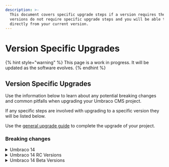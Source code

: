 ```yaml
---
description: >-
  This document covers specific upgrade steps if a version requires them. Most
  versions do not require specific upgrade steps and you will be able to upgrade
  directly from your current version.
---
```


# Version Specific Upgrades

{% hint style="warning" %}
This page is a work in progress. It will be updated as the software evolves.
{% endhint %}

## Version Specific Upgrades

Use the information below to learn about any potential breaking changes and common pitfalls when upgrading your Umbraco CMS project.

If any specific steps are involved with upgrading to a specific version they will be listed below.

Use the [general upgrade guide](../) to complete the upgrade of your project.

### Breaking changes

<details>

<summary>Umbraco 14</summary>

Below you can find the list of breaking changes introduced in Umbraco 14 CMS.

* [Angular removed: A new backoffice built with Web Components, Lit, and fueled by the Umbraco UI Library](https://github.com/umbraco/Umbraco.CMS.Backoffice)
* Icons in the new backoffice are based on [Lucide](https://lucide.dev/icons/).
* [Full TypeScript support for the Backoffice and all its APIs through a public npm package](https://www.myget.org/feed/umbracoprereleases/package/npm/@umbraco-cms/backoffice)
* A [management API documentation](../../../../reference/management-api/) in Swagger - replacement for Controllers that were not restful
* [Migration from Newtonsoft.Json to the System.Text.Json which removes Nested Content and Grid value converter and so on](https://github.com/umbraco/Umbraco-CMS/pull/15728)
* Nested Content and Grid Layout have been removed
* [Legacy media picker has been removed](https://github.com/umbraco/Umbraco-CMS/pull/15835)
* [Macros and Partial View Macros have been removed](https://github.com/umbraco/Announcements/issues/14). Use partial views and/or blocks in the Rich Text Editor.
* XPath has been removed. An alternative is using the Dynamic Roots in the Multinode Treepicker and for ContentXPath the alternative is [IContentLastChanceFinder](../../../../tutorials/custom-error-page.md).
* [package-manifest is now umbraco.package.json](../../../../extending-backoffice/package-manifest.md)
* [Smidge has been removed from default installation](https://github.com/umbraco/Umbraco-CMS/pull/15788) along with RuntimeMinification setting. Smidge can be manually installed if needed and you can read the [Smidge](https://github.com/Shazwazza/Smidge) documentation on how to setup a similar setting to [RuntimeMinification](https://github.com/umbraco/UmbracoDocs/blob/umbraco-eol-versions/11/umbraco-cms/reference/configuration/runtimeminificationsettings.md).
* New login screen
* **Light, Dark or Contract Mode** option has been added in the backoffice. You can choose your preffered mode from your profile information.
* [UI Library and UI API](broken-reference) external documentations.

**In-depth and further breaking changes for v14 can be found on the** [**CMS Github**](https://github.com/umbraco/Umbraco-CMS/pulls?q=is%3Apr+base%3Av14%2Fdev+label%3Acategory%2Fbreaking) **repository and on** [**Our Website**](https://our.umbraco.com/download/releases/1400)**.**

</details>

<details>

<summary>Umbraco 14 RC Versions</summary>

Below you can find the list of breaking changes introduced in Umbraco 14 RC release versions.

[**RC 2**](https://our.umbraco.com/download/releases/1400)

Bellissima (Client) Breaking Changes since:

* [#1690](https://github.com/umbraco/Umbraco.CMS.Backoffice/pull/1690) - Bugfix: The modal context should update the entire value rather than updating it partially
* [#1670](https://github.com/umbraco/Umbraco.CMS.Backoffice/pull/1679) - Delete UmbInputListBaseElement

[**RC 1**](https://github.com/umbraco/Umbraco.CMS.Backoffice/releases/tag/v14.0.0-rc1)\
First RC release - 17th of April.

**Breaking changes since Beta 3:**

* [#1411](https://github.com/umbraco/Umbraco.CMS.Backoffice/pull/1411) - Bugfix: Move To Entity Action (Part 1)&#x20;
* [#1568](https://github.com/umbraco/Umbraco.CMS.Backoffice/pull/1568) - Feature/Content Editor Kind + Work for validation (take 3)&#x20;
* [#1591](https://github.com/umbraco/Umbraco.CMS.Backoffice/pull/1591) - Bugfix: Duplicate to Entity Action (part 1)

</details>

<details>

<summary>Umbraco 14 Beta Versions</summary>

Below you can find the list of breaking changes introduced in Umbraco 14 Beta release versions.

[**Beta 3**](https://github.com/umbraco/Umbraco.CMS.Backoffice/releases/tag/v14.0.0-beta003)

Management API Breaking Changes:

* [#16027](https://github.com/umbraco/Umbraco-CMS/pull/16027) - Remove manifest validators&#x20;
* [#16026](https://github.com/umbraco/Umbraco-CMS/pull/16026) - Remove remnants of the Angular implementation
* [#16024](https://github.com/umbraco/Umbraco-CMS/pull/16024) - Remove "additional data" from entities
* [#15946](https://github.com/umbraco/Umbraco-CMS/pull/15946) - Document version endpoints with async service
* [#15923](https://github.com/umbraco/Umbraco-CMS/pull/15923) - Convert Tourdata into a more generic concept

Bellissima (Client) Breaking Changes:

* &#x20;[#1455](https://github.com/umbraco/Umbraco.CMS.Backoffice/pull/1455) - Workspace routable kind
* [#1475](https://github.com/umbraco/Umbraco.CMS.Backoffice/pull/1475) - Feature: Entity Workspace Context Token and Interface + preparation for Validation&#x20;
* [#1488](https://github.com/umbraco/Umbraco.CMS.Backoffice/pull/1488) - Rename Settings Menu
* [#1429](https://github.com/umbraco/Umbraco.CMS.Backoffice/pull/1429) - Feature: Workspace breadcrumbs
* [#1474](https://github.com/umbraco/Umbraco.CMS.Backoffice/pull/1474) - Bugfix: Relation types
* &#x20;[#1502](https://github.com/umbraco/Umbraco.CMS.Backoffice/pull/1502) - Feature/tracked references server update&#x20;
* [#1500](https://github.com/umbraco/Umbraco.CMS.Backoffice/pull/1500) - Breaking: Rename save() to submit() for workspace contexts (Validation part 2)&#x20;
* [#1521](https://github.com/umbraco/Umbraco.CMS.Backoffice/pull/1521) - Breaking: rename Umbraco controller methods&#x20;
* [#1391](https://github.com/umbraco/Umbraco.CMS.Backoffice/pull/1391) - Bugfix: Rename file system file
* [#1524](https://github.com/umbraco/Umbraco.CMS.Backoffice/pull/1524) - Remove exports from packages/core/index.ts
* [#1565](https://github.com/umbraco/Umbraco.CMS.Backoffice/pull/1565) - Feature: Replace openapi-typescript-codegen with @hey-api/openapi-ts
* [#1569](https://github.com/umbraco/Umbraco.CMS.Backoffice/pull/1569) - Feature: Rename Resource class suffix to Service&#x20;
* &#x20;[#1584](https://github.com/umbraco/Umbraco.CMS.Backoffice/pull/1584) - UI Library 1.8.0-rc.1

[**Beta 2**](https://github.com/umbraco/Umbraco.CMS.Backoffice/releases/tag/v14.0.0-beta002)

There are a few breaking changes since **Beta 1**. Most of the changes concern property editors and getting them to work with migrations as well as new values.

* [#1408](https://github.com/umbraco/Umbraco.CMS.Backoffice/pull/1408) - Refactor: Workspace Collection Condition (plus new Context token)
* [#1423](https://github.com/umbraco/Umbraco.CMS.Backoffice/pull/1423) - Feature/individual publication modals
* [#1439](https://github.com/umbraco/Umbraco.CMS.Backoffice/pull/1439) - rename selectedIds + Corrections for Lit warnings

Management API Breaking Changes

* [#15892](https://github.com/umbraco/Umbraco-CMS/pull/15892) - Revoke previous sessions when AllowConcurrentLogins is false
* [#15890](https://github.com/umbraco/Umbraco-CMS/pull/15890) - Extend IContentEntitySlim
* [#15891](https://github.com/umbraco/Umbraco-CMS/pull/15891) - Remove Keep Alive Job
* [#15887](https://github.com/umbraco/Umbraco-CMS/pull/15887) - Workaround for failing entity tree children
* [#15862](https://github.com/umbraco/Umbraco-CMS/pull/15862) - Removed “type” from tree item response models
* [#15856](https://github.com/umbraco/Umbraco-CMS/pull/15856) - Remove duplicate pagination helper

[**Beta 1**](https://github.com/umbraco/Umbraco.CMS.Backoffice/releases/tag/v14.0.0-beta001)\
Official release of Beta, 6th March 2023.

**In-depth previous, further and other changes for v14 beta versions can be found on the Release Notes on the** [**Umbraco.CMS.Backoffice**](https://github.com/umbraco/Umbraco.CMS.Backoffice/releases) **repository.**

</details>
